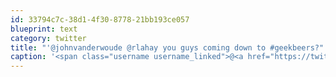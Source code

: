 ```yaml
---
id: 33794c7c-38d1-4f30-8778-21bb193ce057
blueprint: text
category: twitter
title: "'@johnvanderwoude @rlahay you guys coming down to #geekbeers?"
caption: '<span class="username username_linked">@<a href="https://twitter.com/johnvanderwoude" title="John Vander Woude">johnvanderwoude</a></span> <span class="username username_linked">@<a href="https://twitter.com/rlahay" title="Ryan Lahay">rlahay</a></span> you guys coming down to <span class="hashtag hashtag_local">#<a href="http://tweettemp.darylchymko.ca/?tag=geekbeers">geekbeers</a>?'
---
```

